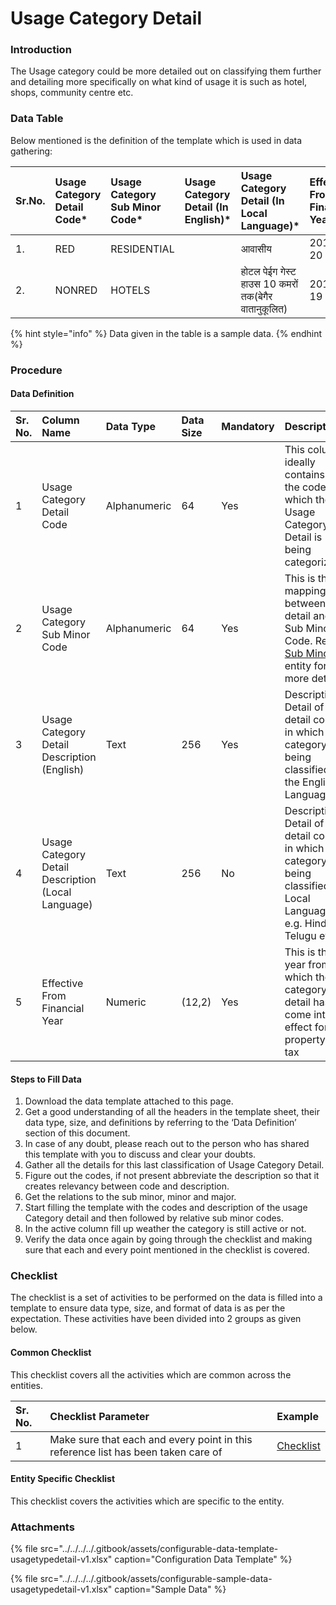 # Usage Category Detail

### Introduction

The Usage category could be more detailed out on classifying them further and detailing more specifically on what kind of usage it is such as hotel, shops, community centre etc.

### Data Table

Below mentioned is the definition of the template which is used in data gathering:

| Sr.No. | Usage Category Detail Code\* | Usage Category Sub Minor Code\* | Usage Category Detail \(In English\)\* | Usage Category Detail \(In Local Language\)\* | Effective From Financial Year\* |
| :--- | :--- | :--- | :--- | :--- | :--- |
| 1. | RED | RESIDENTIAL |  | आवासीय | 2019-20 |
| 2. | NONRED | HOTELS |  | होटल पेईग गेस्ट हाउस 10 कमरों तक\(बेगैर वातानुकूलित\) | 2018-19 |

{% hint style="info" %}
 Data given in the table is a sample data.
{% endhint %}

### Procedure

#### Data Definition

| Sr. No. | Column Name | Data Type | Data Size | Mandatory | Description |
| :--- | :--- | :--- | :--- | :--- | :--- |
| 1 | Usage Category Detail Code | Alphanumeric | 64 | Yes | This column ideally contains the code for which the Usage Category Detail is being categorized |
| 2 | Usage Category Sub Minor Code  | Alphanumeric | 64 | Yes | This is the mapping between detail and Sub Minor Code. Refer [Sub Minor ](usage-category-sub-minor.md)entity for more detail |
| 3 | Usage Category Detail Description \(English\)  | Text | 256 | Yes | Description/ Detail of the detail code in which the category is being classified in the English Language |
| 4 | Usage Category Detail Description \(Local Language\)  | Text | 256 | No | Description/ Detail of the detail code in which the category is being classified in Local Language. e.g. Hindi, Telugu etc. |
| 5 | Effective From Financial Year | Numeric |  \(12,2\) | Yes | This is the year from which the category detail has come into effect for property tax |

#### Steps to Fill Data

1. Download the data template attached to this page.
2. Get a good understanding of all the headers in the template sheet, their data type, size, and definitions by referring to the ‘Data Definition’ section of this document.
3. In case of any doubt, please reach out to the person who has shared this template with you to discuss and clear your doubts.
4. Gather all the details for this last classification of Usage Category Detail.
5. Figure out the codes, if not present abbreviate the description so that it creates relevancy between code and description.
6. Get the relations to the sub minor, minor and major.
7. Start filling the template with the codes and description of the usage Category detail and then followed by relative sub minor codes.
8. In the active column fill up weather the category is still active or not.
9. Verify the data once again by going through the checklist and making sure that each and every point mentioned in the checklist is covered.

### Checklist

The checklist is a set of activities to be performed on the data is filled into a template to ensure data type, size, and format of data is as per the expectation. These activities have been divided into 2 groups as given below.

#### Common Checklist

This checklist covers all the activities which are common across the entities.

| Sr. No. | Checklist Parameter | Example |
| :--- | :--- | :--- |
| 1 | Make sure that each and every point in this reference list has been taken care of | [Checklist](../common-config/checklist.md) |

#### Entity Specific Checklist

This checklist covers the activities which are specific to the entity.

### Attachments

{% file src="../../../../.gitbook/assets/configurable-data-template-usagetypedetail-v1.xlsx" caption="Configuration Data Template" %}

{% file src="../../../../.gitbook/assets/configurable-sample-data-usagetypedetail-v1.xlsx" caption="Sample Data" %}

